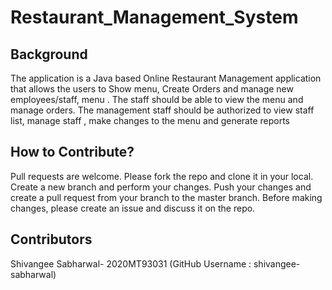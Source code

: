 # Restaurant_Management_System

## Background

The application is a Java based Online Restaurant Management application that allows the users to Show menu, Create Orders and manage new employees/staff, menu .
The staff should be able to view the menu and manage orders. The management staff should be authorized to view staff list, manage staff , make changes to the menu and generate reports 

## How to Contribute?
Pull requests are welcome. 
Please fork the repo and clone it in your local. Create a new branch and perform your changes. Push your changes and create a pull request from your branch to the master branch.
Before making changes, please create an issue and discuss it on the repo.

## Contributors
Shivangee Sabharwal- 2020MT93031 (GitHub Username : shivangee-sabharwal)